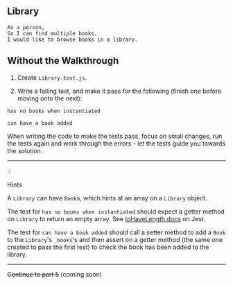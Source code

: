 ## Library

```
As a person,
So I can find multiple books,
I would like to browse books in a library.
```

## Without the Walkthrough

1. Create `Library.test.js`.

2. Write a failing test, and make it pass for the following (finish one before moving onto the next):

```
has no books when instantiated
```

```
can have a book added
```

When writing the code to make the tests pass, focus on small changes, run the tests again and work through the errors - let the tests guide you towards the solution.

***
:bulb:

Hints

A `Library` can have `Book`s, which hints at an array on a `Library` object.

The test for `has no books when instantiated` should expect a getter method on `Library` to return an empty array. See [toHaveLength docs](https://facebook.github.io/jest/docs/expect.html#tohavelengthnumber) on Jest.

The test for `can have a book added` should call a setter method to add a `Book` to the `Library`'s `_books`'s and then assert on a getter method (the same one created to pass the first test) to check the book has been added to the library.
***

~~Continue to part 5~~ (coming soon)
